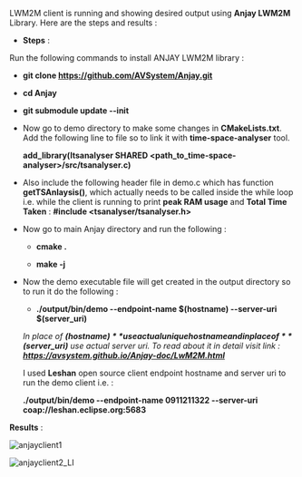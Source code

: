 LWM2M client is running and showing desired output using **Anjay LWM2M** Library. Here are the steps and results : 

* **Steps** : 

Run the following commands to install ANJAY LWM2M library :
 
   * **git clone https://github.com/AVSystem/Anjay.git**

   * **cd Anjay**

   * **git submodule update --init**

   * Now go to demo directory to make some changes in **CMakeLists.txt**. Add the following line to file so to link it with **time-space-analyser** tool.

      **add_library(ltsanalyser SHARED <path_to_time-space-analyser>/src/tsanalyser.c)**

   * Also include the following header file in demo.c which has function **getTSAnlaysis()**, which actually needs to be called inside the while loop i.e. while the client is running to print **peak RAM usage** and **Total Time Taken** : 
**#include <tsanalyser/tsanalyser.h>**

   * Now go to main Anjay directory and run the following : 

     * **cmake .**

     * **make -j**

   * Now the demo executable file will get created in the output directory so to run it do the following :
 
     * **./output/bin/demo --endpoint-name $(hostname) --server-uri $(server_uri)**

     _In place of **$(hostname)** use actual unique hostname and in place of **$(server_uri)** use actual server uri. To read about it in detail visit link : **https://avsystem.github.io/Anjay-doc/LwM2M.html**_

      I used **Leshan** open source client endpoint hostname and server uri to run the demo client i.e. : 

      **./output/bin/demo --endpoint-name 0911211322 --server-uri coap://leshan.eclipse.org:5683**

**Results** : 

![anjayclient1](https://user-images.githubusercontent.com/43041062/83680700-ed50e780-a5fe-11ea-938d-cba33ca88c90.PNG)

![anjayclient2_LI](https://user-images.githubusercontent.com/43041062/83680768-06f22f00-a5ff-11ea-9571-151b62ea7634.jpg)
